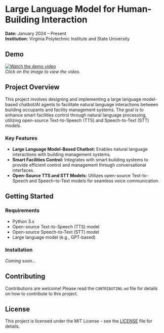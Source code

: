 # Large Language Model for Human-Building Interaction

**Date:** January 2024 – Present  
**Institution:** Virginia Polytechnic Institute and State University

## Demo

[![Watch the demo video](https://img.youtube.com/vi/0SyZHvmadZA/0.jpg)](https://www.youtube.com/watch?v=0SyZHvmadZA)  
*Click on the image to view the video.*

## Project Overview

This project involves designing and implementing a large language model-based chatbot/AI agents to facilitate natural language interactions between building occupants and facility management systems. The goal is to enhance smart facilities control through natural language processing, utilizing open-source Text-to-Speech (TTS) and Speech-to-Text (STT) models.

### Key Features

- **Large Language Model-Based Chatbot:** Enables natural language interactions with building management systems.
- **Smart Facilities Control:** Integrates with smart building systems to provide efficient control and management through conversational interfaces.
- **Open-Source TTS and STT Models:** Utilizes open-source Text-to-Speech and Speech-to-Text models for seamless voice communication.

## Getting Started

### Requirements

- Python 3.x
- Open-source Text-to-Speech (TTS) model
- Open-source Speech-to-Text (STT) model
- Large language model (e.g., GPT-based)

### Installation

*Coming soon...*

## Contributing

Contributions are welcome! Please read the `CONTRIBUTING.md` file for details on how to contribute to this project.

## License

This project is licensed under the MIT License – see the [LICENSE](LICENSE) file for details.

